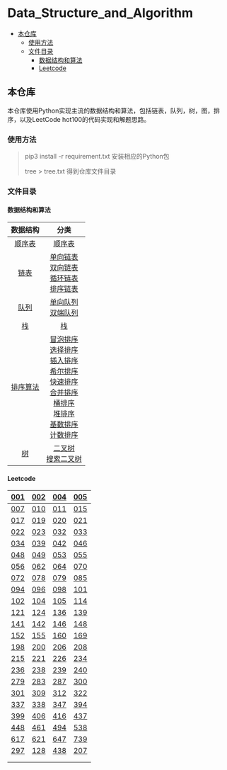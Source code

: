 # Data_Structure_and_Algorithm

- [本仓库](#---)
  * [使用方法](#----)
  * [文件目录](#----)
    + [数据结构和算法](#-------)
    + [Leetcode](#leetcode)



## 本仓库

本仓库使用Python实现主流的数据结构和算法，包括链表，队列，树，图，排序，以及LeetCode hot100的代码实现和解题思路。

### 使用方法




> pip3 install -r requirement.txt					安装相应的Python包
>
> tree > tree.txt 								    得到仓库文件目录

### 文件目录

#### 数据结构和算法

|                           数据结构                           |                             分类                             |
| :----------------------------------------------------------: | :----------------------------------------------------------: |
| [顺序表](https://github.com/lichong0309/Data_Structure_and_Algorithm/tree/main/Data_Structure/_00_list) | [顺序表](https://github.com/lichong0309/Data_Structure_and_Algorithm/blob/main/Data_Structure/_00_list/list.py) |
| [链表](https://github.com/lichong0309/Data_Structure_and_Algorithm/tree/main/Data_Structure/_01_linkList) | [单向链表](https://github.com/lichong0309/Data_Structure_and_Algorithm/blob/main/Data_Structure/_01_linkList/singleLink.py)<br />[双向链表](https://github.com/lichong0309/Data_Structure_and_Algorithm/blob/main/Data_Structure/_01_linkList/doubleLink.py)<br />[循环链表](https://github.com/lichong0309/Data_Structure_and_Algorithm/blob/main/Data_Structure/_01_linkList/circleSingleLink.py)<br />[排序链表](https://github.com/lichong0309/Data_Structure_and_Algorithm/blob/main/Data_Structure/_01_linkList/sortLink.py) |
| [队列](https://github.com/lichong0309/Data_Structure_and_Algorithm/tree/main/Data_Structure/_02_queue) | [单向队列](https://github.com/lichong0309/Data_Structure_and_Algorithm/blob/main/Data_Structure/_02_queue/queue.py)<br />[双端队列](https://github.com/lichong0309/Data_Structure_and_Algorithm/blob/main/Data_Structure/_02_queue/doubleEndedQueue.py) |
| [栈](https://github.com/lichong0309/Data_Structure_and_Algorithm/tree/main/Data_Structure/_03_stack) | [栈](https://github.com/lichong0309/Data_Structure_and_Algorithm/tree/main/Data_Structure/_03_stack) |
| [排序算法](https://github.com/lichong0309/Data_Structure_and_Algorithm/tree/main/Data_Structure/_04_sortAlgorithm) | [冒泡排序](https://github.com/lichong0309/Data_Structure_and_Algorithm/tree/main/Data_Structure/_04_sortAlgorithm/_00_bubbleSort)<br />[选择排序](https://github.com/lichong0309/Data_Structure_and_Algorithm/tree/main/Data_Structure/_04_sortAlgorithm/_01_selectionSort)<br />[插入排序](https://github.com/lichong0309/Data_Structure_and_Algorithm/tree/main/Data_Structure/_04_sortAlgorithm/_02_insertionSort)<br />[希尔排序](https://github.com/lichong0309/Data_Structure_and_Algorithm/tree/main/Data_Structure/_04_sortAlgorithm/_03_shellSort)<br />[快速排序](https://github.com/lichong0309/Data_Structure_and_Algorithm/tree/main/Data_Structure/_04_sortAlgorithm/_04_quickSort)<br />[合并排序](https://github.com/lichong0309/Data_Structure_and_Algorithm/tree/main/Data_Structure/_04_sortAlgorithm/_04_quickSort)<br />[桶排序](https://github.com/lichong0309/Data_Structure_and_Algorithm/tree/main/Data_Structure/_04_sortAlgorithm/_06_bucketSort)<br />[堆排序](https://github.com/lichong0309/Data_Structure_and_Algorithm/tree/main/Data_Structure/_04_sortAlgorithm/_07_heapSort)<br />[基数排序](https://github.com/lichong0309/Data_Structure_and_Algorithm/tree/main/Data_Structure/_04_sortAlgorithm/_08_radixSort)<br />[计数排序](https://github.com/lichong0309/Data_Structure_and_Algorithm/tree/main/Data_Structure/_04_sortAlgorithm) |
| [树](https://github.com/lichong0309/Data_Structure_and_Algorithm/tree/main/Data_Structure/_05_tree) | [二叉树](https://github.com/lichong0309/Data_Structure_and_Algorithm/tree/main/Data_Structure/_05_tree/binaryTree)<br />[搜索二叉树](https://github.com/lichong0309/Data_Structure_and_Algorithm/tree/main/Data_Structure/_05_tree/binarySearchTree) |

#### Leetcode

| [001](https://github.com/lichong0309/Data_Structure_and_Algorithm/tree/main/LeetCodeHot100/_001_%E4%B8%A4%E6%95%B0%E4%B9%8B%E5%92%8C) | [002](https://github.com/lichong0309/Data_Structure_and_Algorithm/tree/main/LeetCodeHot100/_002_%E4%B8%A4%E6%95%B0%E7%9B%B8%E5%8A%A0) | [004](https://github.com/lichong0309/Data_Structure_and_Algorithm/tree/main/LeetCodeHot100/_004_%E5%AF%BB%E6%89%BE%E4%B8%A4%E4%B8%AA%E6%AD%A3%E5%BA%8F%E6%95%B0%E7%BB%84%E7%9A%84%E4%B8%AD%E4%BD%8D%E6%95%B0) | [005](https://github.com/lichong0309/Data_Structure_and_Algorithm/tree/main/LeetCodeHot100/_005_%E6%9C%80%E9%95%BF%E5%9B%9E%E6%96%87%E5%AD%90%E4%B8%B2) |
| :----------------------------------------------------------: | :----------------------------------------------------------: | :----------------------------------------------------------: | :----------------------------------------------------------: |
| [007](https://github.com/lichong0309/Data_Structure_and_Algorithm/tree/main/LeetCodeHot100/_007_%E6%95%B4%E6%95%B0%E5%8F%8D%E8%BD%AC) | [010](https://github.com/lichong0309/Data_Structure_and_Algorithm/tree/main/LeetCodeHot100/_010_%E6%AD%A3%E5%88%99%E8%A1%A8%E8%BE%BE%E5%BC%8F%E5%8C%B9%E9%85%8D) | [011](https://github.com/lichong0309/Data_Structure_and_Algorithm/tree/main/LeetCodeHot100/_011_%E7%9B%9B%E6%9C%80%E5%A4%9A%E6%B0%B4%E7%9A%84%E5%AE%B9%E5%99%A8) | [015](https://github.com/lichong0309/Data_Structure_and_Algorithm/tree/main/LeetCodeHot100/_015_%E4%B8%89%E6%95%B0%E4%B9%8B%E5%92%8C) |
| [017](https://github.com/lichong0309/Data_Structure_and_Algorithm/tree/main/LeetCodeHot100/_017_%E7%94%B5%E8%AF%9D%E5%8F%B7%E7%A0%81%E7%9A%84%E5%AD%97%E6%AF%8D%E7%BB%84%E5%90%88) | [019](https://github.com/lichong0309/Data_Structure_and_Algorithm/tree/main/LeetCodeHot100/_019_%E5%88%A0%E9%99%A4%E9%93%BE%E8%A1%A8%E7%9A%84%E5%80%92%E6%95%B0%E7%AC%ACN%E4%B8%AA%E8%8A%82%E7%82%B9) | [020](https://github.com/lichong0309/Data_Structure_and_Algorithm/tree/main/LeetCodeHot100/_020_%E6%9C%89%E6%95%88%E7%9A%84%E6%8B%AC%E5%8F%B7) | [021](https://github.com/lichong0309/Data_Structure_and_Algorithm/tree/main/LeetCodeHot100/_021_%E5%90%88%E5%B9%B6%E4%B8%A4%E4%B8%AA%E6%9C%89%E5%BA%8F%E9%93%BE%E8%A1%A8) |
| [022](https://github.com/lichong0309/Data_Structure_and_Algorithm/tree/main/LeetCodeHot100/_022_%E6%8B%AC%E5%8F%B7%E7%94%9F%E6%88%90) | [023](https://github.com/lichong0309/Data_Structure_and_Algorithm/tree/main/LeetCodeHot100/_023_%E5%90%88%E5%B9%B6K%E4%B8%AA%E5%8D%87%E5%BA%8F%E9%93%BE%E8%A1%A8) | [032](https://github.com/lichong0309/Data_Structure_and_Algorithm/tree/main/LeetCodeHot100/_032_%E6%9C%80%E9%95%BF%E6%9C%89%E6%95%88%E6%8B%AC%E5%8F%B7) | [033](https://github.com/lichong0309/Data_Structure_and_Algorithm/tree/main/LeetCodeHot100/_033_%E6%90%9C%E7%B4%A2%E6%97%8B%E8%BD%AC%E6%8E%92%E5%BA%8F%E6%95%B0%E7%BB%84) |
| [034](https://github.com/lichong0309/Data_Structure_and_Algorithm/tree/main/LeetCodeHot100/_034_%E5%9C%A8%E6%8E%92%E5%BA%8F%E6%95%B0%E7%BB%84%E4%B8%AD%E6%9F%A5%E6%89%BE%E5%85%83%E7%B4%A0%E7%9A%84%E7%AC%AC%E4%B8%80%E4%B8%AA%E5%92%8C%E6%9C%80%E5%90%8E%E4%B8%80%E4%B8%AA%E4%BD%8D%E7%BD%AE) | [039](https://github.com/lichong0309/Data_Structure_and_Algorithm/tree/main/LeetCodeHot100/_039_%E7%BB%84%E5%90%88%E6%80%BB%E5%92%8C) | [042](https://github.com/lichong0309/Data_Structure_and_Algorithm/tree/main/LeetCodeHot100/_042_%E6%8E%A5%E9%9B%A8%E6%B0%B4) | [046](https://github.com/lichong0309/Data_Structure_and_Algorithm/tree/main/LeetCodeHot100/_046_%E5%85%A8%E6%8E%92%E5%88%97) |
| [048](https://github.com/lichong0309/Data_Structure_and_Algorithm/tree/main/LeetCodeHot100/_048_%E6%97%8B%E8%BD%AC%E5%9B%BE%E5%83%8F) | [049](https://github.com/lichong0309/Data_Structure_and_Algorithm/tree/main/LeetCodeHot100/_049_%E5%AD%97%E6%AF%8D%E5%BC%82%E4%BD%8D%E8%AF%8D%E5%88%86%E7%BB%84) | [053](https://github.com/lichong0309/Data_Structure_and_Algorithm/tree/main/LeetCodeHot100/_053_%E6%9C%80%E5%A4%A7%E5%AD%90%E6%95%B0%E7%BB%84%E5%92%8C) | [055](https://github.com/lichong0309/Data_Structure_and_Algorithm/tree/main/LeetCodeHot100/_055_%E8%B7%B3%E8%B7%83%E6%B8%B8%E6%88%8F) |
| [056](https://github.com/lichong0309/Data_Structure_and_Algorithm/tree/main/LeetCodeHot100/_056_%E5%90%88%E5%B9%B6%E5%8C%BA%E9%97%B4) | [062](https://github.com/lichong0309/Data_Structure_and_Algorithm/tree/main/LeetCodeHot100/_062_%E4%B8%8D%E5%90%8C%E8%B7%AF%E5%BE%84) | [064](https://github.com/lichong0309/Data_Structure_and_Algorithm/tree/main/LeetCodeHot100/_064_%E6%9C%80%E5%B0%8F%E8%B7%AF%E5%BE%84%E5%92%8C) | [070](https://github.com/lichong0309/Data_Structure_and_Algorithm/tree/main/LeetCodeHot100/_070_%E7%88%AC%E6%A5%BC%E6%A2%AF) |
| [072](https://github.com/lichong0309/Data_Structure_and_Algorithm/tree/main/LeetCodeHot100/_072_%E7%BC%96%E8%BE%91%E8%B7%9D%E7%A6%BB) | [078](https://github.com/lichong0309/Data_Structure_and_Algorithm/tree/main/LeetCodeHot100/_078_%E5%AD%90%E9%9B%86) | [079](https://github.com/lichong0309/Data_Structure_and_Algorithm/tree/main/LeetCodeHot100/_079_%E5%8D%95%E8%AF%8D%E6%90%9C%E7%B4%A2) | [085](https://github.com/lichong0309/Data_Structure_and_Algorithm/tree/main/LeetCodeHot100/_085_%E6%9C%80%E5%A4%A7%E7%9F%A9%E5%BD%A2) |
| [094](https://github.com/lichong0309/Data_Structure_and_Algorithm/tree/main/LeetCodeHot100/_094_%E4%BA%8C%E5%8F%89%E6%A0%91%E7%9A%84%E4%B8%AD%E5%BA%8F%E9%81%8D%E5%8E%86) | [096](https://github.com/lichong0309/Data_Structure_and_Algorithm/tree/main/LeetCodeHot100/_096_%E4%B8%8D%E5%90%8C%E7%9A%84%E4%BA%8C%E5%8F%89%E6%90%9C%E7%B4%A2%E6%A0%91) | [098](https://github.com/lichong0309/Data_Structure_and_Algorithm/tree/main/LeetCodeHot100/_098_%E9%AA%8C%E8%AF%81%E4%BA%8C%E5%8F%89%E6%90%9C%E7%B4%A2%E6%A0%91) | [101](https://github.com/lichong0309/Data_Structure_and_Algorithm/tree/main/LeetCodeHot100/_101_%E5%AF%B9%E7%A7%B0%E4%BA%8C%E5%8F%89%E6%A0%91) |
| [102](https://github.com/lichong0309/Data_Structure_and_Algorithm/tree/main/LeetCodeHot100/_102_%E4%BA%8C%E5%8F%89%E6%A0%91%E7%9A%84%E5%B1%82%E5%BA%8F%E9%81%8D%E5%8E%86) | [104](https://github.com/lichong0309/Data_Structure_and_Algorithm/tree/main/LeetCodeHot100/_104_%E4%BA%8C%E5%8F%89%E6%A0%91%E7%9A%84%E6%9C%80%E5%A4%A7%E6%B7%B1%E5%BA%A6) | [105](https://github.com/lichong0309/Data_Structure_and_Algorithm/tree/main/LeetCodeHot100/_105_%E4%BB%8E%E5%89%8D%E5%BA%8F%E4%B8%8E%E4%B8%AD%E5%BA%8F%E9%81%8D%E5%8E%86%E5%BA%8F%E5%88%97%E6%9E%84%E9%80%A0%E4%BA%8C%E5%8F%89%E6%A0%91) | [114](https://github.com/lichong0309/Data_Structure_and_Algorithm/tree/main/LeetCodeHot100/_114_%E4%BA%8C%E5%8F%89%E6%A0%91%E5%B1%95%E5%BC%80%E4%B8%BA%E9%93%BE%E8%A1%A8) |
| [121](https://github.com/lichong0309/Data_Structure_and_Algorithm/tree/main/LeetCodeHot100/_121_%E4%B9%B0%E5%8D%96%E8%82%A1%E7%A5%A8%E7%9A%84%E6%9C%80%E4%BD%B3%E6%97%B6%E6%9C%BA) | [124](https://github.com/lichong0309/Data_Structure_and_Algorithm/tree/main/LeetCodeHot100/_124_%E4%BA%8C%E5%8F%89%E6%A0%91%E4%B8%AD%E7%9A%84%E6%9C%80%E5%A4%A7%E8%B7%AF%E5%BE%84%E5%92%8C) | [136](https://github.com/lichong0309/Data_Structure_and_Algorithm/tree/main/LeetCodeHot100/_136_%E5%8F%AA%E5%87%BA%E7%8E%B0%E4%B8%80%E6%AC%A1%E7%9A%84%E6%95%B0%E5%AD%97) | [139](https://github.com/lichong0309/Data_Structure_and_Algorithm/tree/main/LeetCodeHot100/_139_%E5%8D%95%E8%AF%8D%E6%8B%86%E5%88%86) |
| [141](https://github.com/lichong0309/Data_Structure_and_Algorithm/tree/main/LeetCodeHot100/_141_%E7%8E%AF%E5%BD%A2%E9%93%BE%E8%A1%A8) | [142](https://github.com/lichong0309/Data_Structure_and_Algorithm/tree/main/LeetCodeHot100/_142_%E7%8E%AF%E5%BD%A2%E9%93%BE%E8%A1%A8II) | [146](https://github.com/lichong0309/Data_Structure_and_Algorithm/tree/main/LeetCodeHot100/_146_LRU%E7%BC%93%E5%AD%98) | [148](https://github.com/lichong0309/Data_Structure_and_Algorithm/tree/main/LeetCodeHot100/_148_%E6%8E%92%E5%BA%8F%E9%93%BE%E8%A1%A8) |
| [152](https://github.com/lichong0309/Data_Structure_and_Algorithm/tree/main/LeetCodeHot100/_152_%E4%B9%98%E7%A7%AF%E6%9C%80%E5%A4%A7%E7%9A%84%E5%AD%90%E6%95%B0%E7%BB%84) | [155](https://github.com/lichong0309/Data_Structure_and_Algorithm/tree/main/LeetCodeHot100/_155_%E6%9C%80%E5%B0%8F%E6%A0%88) | [160](https://github.com/lichong0309/Data_Structure_and_Algorithm/tree/main/LeetCodeHot100/_160_%E7%9B%B8%E4%BA%A4%E9%93%BE%E8%A1%A8) | [169](https://github.com/lichong0309/Data_Structure_and_Algorithm/tree/main/LeetCodeHot100/_169_%E5%A4%9A%E6%95%B0%E5%85%83%E7%B4%A0) |
| [198](https://github.com/lichong0309/Data_Structure_and_Algorithm/tree/main/LeetCodeHot100/_198_%E6%89%93%E5%AE%B6%E5%8A%AB%E8%88%8D) | [200](https://github.com/lichong0309/Data_Structure_and_Algorithm/tree/main/LeetCodeHot100/_200_%E5%B2%9B%E5%B1%BF%E6%95%B0%E9%87%8F) | [206](https://github.com/lichong0309/Data_Structure_and_Algorithm/tree/main/LeetCodeHot100/_206_%E5%8F%8D%E8%BD%AC%E9%93%BE%E8%A1%A8) | [208](https://github.com/lichong0309/Data_Structure_and_Algorithm/tree/main/LeetCodeHot100/_208_%E5%AE%9E%E7%8E%B0Trie(%E5%89%8D%E7%BC%80%E6%A0%91)) |
| [215](https://github.com/lichong0309/Data_Structure_and_Algorithm/tree/main/LeetCodeHot100/_215_%E6%95%B0%E7%BB%84%E4%B8%AD%E7%9A%84%E7%AC%ACK%E4%B8%AA%E6%9C%80%E5%A4%A7%E5%85%83%E7%B4%A0) | [221](https://github.com/lichong0309/Data_Structure_and_Algorithm/tree/main/LeetCodeHot100/_221_%E6%9C%80%E5%A4%A7%E6%AD%A3%E6%96%B9%E5%BD%A2) | [226](https://github.com/lichong0309/Data_Structure_and_Algorithm/tree/main/LeetCodeHot100/_226_%E7%BF%BB%E8%BD%AC%E4%BA%8C%E5%8F%89%E6%A0%91) | [234](https://github.com/lichong0309/Data_Structure_and_Algorithm/tree/main/LeetCodeHot100/_234_%E5%9B%9E%E6%96%87%E9%93%BE%E8%A1%A8) |
| [236](https://github.com/lichong0309/Data_Structure_and_Algorithm/tree/main/LeetCodeHot100/_236_%E4%BA%8C%E5%8F%89%E6%A0%91%E7%9A%84%E6%9C%80%E8%BF%91%E5%85%AC%E5%85%B1%E7%A5%96%E5%85%88) | [238](https://github.com/lichong0309/Data_Structure_and_Algorithm/tree/main/LeetCodeHot100/_238_%E9%99%A4%E8%87%AA%E8%BA%AB%E4%BB%A5%E5%A4%96%E7%9A%84%E6%95%B0%E7%BB%84%E7%9A%84%E4%B9%98%E7%A7%AF) | [239](https://github.com/lichong0309/Data_Structure_and_Algorithm/tree/main/LeetCodeHot100/_239_%E6%BB%91%E5%8A%A8%E7%AA%97%E5%8F%A3%E6%9C%80%E5%A4%A7%E5%80%BC) | [240](https://github.com/lichong0309/Data_Structure_and_Algorithm/tree/main/LeetCodeHot100/_240_%E6%90%9C%E7%B4%A2%E4%BA%8C%E7%BB%B4%E7%9F%A9%E9%98%B5II) |
| [279](https://github.com/lichong0309/Data_Structure_and_Algorithm/tree/main/LeetCodeHot100/_279_%E5%AE%8C%E5%85%A8%E5%B9%B3%E6%96%B9%E6%95%B0) | [283](https://github.com/lichong0309/Data_Structure_and_Algorithm/tree/main/LeetCodeHot100/_283_%E7%A7%BB%E5%8A%A8%E9%9B%B6) | [287](https://github.com/lichong0309/Data_Structure_and_Algorithm/tree/main/LeetCodeHot100/_287_%E5%AF%BB%E6%89%BE%E9%87%8D%E5%A4%8D%E6%95%B0) | [300](https://github.com/lichong0309/Data_Structure_and_Algorithm/tree/main/LeetCodeHot100/_300_%E6%9C%80%E9%95%BF%E9%80%92%E5%A2%9E%E5%AD%90%E5%BA%8F%E5%88%97) |
| [301](https://github.com/lichong0309/Data_Structure_and_Algorithm/tree/main/LeetCodeHot100/_301_%E5%88%A0%E9%99%A4%E6%97%A0%E6%95%88%E7%9A%84%E6%8B%AC%E5%8F%B7) | [309](https://github.com/lichong0309/Data_Structure_and_Algorithm/tree/main/LeetCodeHot100/_309_%E6%9C%80%E4%BD%B3%E4%B9%B0%E5%8D%96%E8%82%A1%E7%A5%A8%E6%97%B6%E6%9C%BA%E5%90%AB%E5%86%B7%E5%86%BB%E6%9C%9F) | [312](https://github.com/lichong0309/Data_Structure_and_Algorithm/tree/main/LeetCodeHot100/_312_%E6%88%B3%E6%B0%94%E7%90%83) | [322](https://github.com/lichong0309/Data_Structure_and_Algorithm/tree/main/LeetCodeHot100/_322_%E9%9B%B6%E9%92%B1%E5%85%91%E6%8D%A2) |
| [337](https://github.com/lichong0309/Data_Structure_and_Algorithm/tree/main/LeetCodeHot100/_337_%E6%89%93%E5%AE%B6%E5%8A%AB%E8%88%8DIII) | [338](https://github.com/lichong0309/Data_Structure_and_Algorithm/tree/main/LeetCodeHot100/_338_%E6%AF%94%E7%89%B9%E4%BD%8D%E8%AE%A1%E6%95%B0) | [347](https://github.com/lichong0309/Data_Structure_and_Algorithm/tree/main/LeetCodeHot100/_347_%E5%89%8D%20K%20%E4%B8%AA%E9%AB%98%E9%A2%91%E5%85%83%E7%B4%A0) | [394](https://github.com/lichong0309/Data_Structure_and_Algorithm/tree/main/LeetCodeHot100/_394_%E5%AD%97%E7%AC%A6%E4%B8%B2%E8%A7%A3%E7%A0%81) |
| [399](https://github.com/lichong0309/Data_Structure_and_Algorithm/tree/main/LeetCodeHot100/_399_%E9%99%A4%E6%B3%95%E6%B1%82%E5%80%BC) | [406](https://github.com/lichong0309/Data_Structure_and_Algorithm/tree/main/LeetCodeHot100/_406_%E6%A0%B9%E6%8D%AE%E8%BA%AB%E9%AB%98%E9%87%8D%E5%BB%BA%E9%98%9F%E5%88%97) | [416](https://github.com/lichong0309/Data_Structure_and_Algorithm/tree/main/LeetCodeHot100/_416_%E5%88%86%E5%89%B2%E7%AD%89%E5%92%8C%E5%AD%90%E9%9B%86) | [437](https://github.com/lichong0309/Data_Structure_and_Algorithm/tree/main/LeetCodeHot100/_437_%E8%B7%AF%E5%BE%84%E6%80%BB%E5%92%8CIII) |
| [448](https://github.com/lichong0309/Data_Structure_and_Algorithm/tree/main/LeetCodeHot100/_448_%E6%89%BE%E5%88%B0%E6%89%80%E6%9C%89%E6%95%B0%E7%BB%84%E4%B8%AD%E5%B0%8F%E6%97%B6%E7%9A%84%E6%95%B0%E5%AD%97) | [461](https://github.com/lichong0309/Data_Structure_and_Algorithm/tree/main/LeetCodeHot100/_461_%E6%B1%89%E6%98%8E%E8%B7%9D%E7%A6%BB) | [494](https://github.com/lichong0309/Data_Structure_and_Algorithm/tree/main/LeetCodeHot100/_494_%E7%9B%AE%E6%A0%87%E5%92%8C) | [538](https://github.com/lichong0309/Data_Structure_and_Algorithm/tree/main/LeetCodeHot100/_538_%E6%8A%8A%E4%BA%8C%E5%8F%89%E6%A0%91%E8%BD%AC%E6%8D%A2%E6%88%90%E7%B4%AF%E5%8A%A0%E6%A0%91) |
| [617](https://github.com/lichong0309/Data_Structure_and_Algorithm/tree/main/LeetCodeHot100/_617_%E5%90%88%E5%B9%B6%E4%BA%8C%E5%8F%89%E6%A0%91) | [621](https://github.com/lichong0309/Data_Structure_and_Algorithm/tree/main/LeetCodeHot100/_621_%E4%BB%BB%E5%8A%A1%E8%B0%83%E5%BA%A6%E5%99%A8) | [647](https://github.com/lichong0309/Data_Structure_and_Algorithm/tree/main/LeetCodeHot100/_647_%E5%9B%9E%E6%96%87%E5%AD%90%E4%B8%B2) | [739](https://github.com/lichong0309/Data_Structure_and_Algorithm/tree/main/LeetCodeHot100/_739_%E6%AF%8F%E6%97%A5%E6%B8%A9%E5%BA%A6) |
| [297](https://github.com/lichong0309/Data_Structure_and_Algorithm/tree/main/LeetCodeHot100/_297_%E4%BA%8C%E5%8F%89%E6%A0%91%E7%9A%84%E5%BA%8F%E5%88%97%E5%8C%96%E4%B8%8E%E5%8F%8D%E5%BA%8F%E5%88%97%E5%8C%96) | [128](https://github.com/lichong0309/Data_Structure_and_Algorithm/tree/main/LeetCodeHot100/_128_%E6%9C%80%E9%95%BF%E8%BF%9E%E7%BB%AD%E5%BA%8F%E5%88%97) | [438](https://github.com/lichong0309/Data_Structure_and_Algorithm/tree/main/LeetCodeHot100/_438_%E6%89%BE%E5%88%B0%E5%AD%97%E7%AC%A6%E4%B8%B2%E4%B8%AD%E6%89%80%E6%9C%89%E5%AD%97%E6%AF%8D%E5%BC%82%E4%BD%8D%E8%AF%8D) | [207](https://github.com/lichong0309/Data_Structure_and_Algorithm/tree/main/LeetCodeHot100/_207_%E8%AF%BE%E7%A8%8B%E8%A1%A8) |
|                                                              |                                                              |                                                              |                                                              |
|                                                              |                                                              |                                                              |                                                              |









